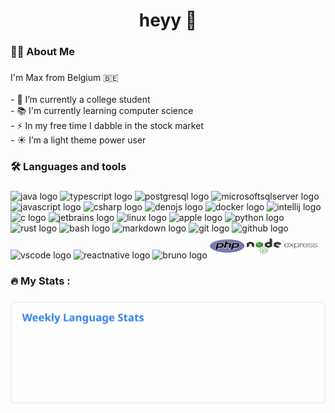 <h1 align="center">heyy  🤠</h1>

###

<h3 align="left">🧑‍💻  About Me</h3>

###

<p align="left">I'm Max from Belgium 🇧🇪<br><br>- 🔭 I’m currently a college student<br>- 📚 I'm currently learning computer science<br>- ⚡️ In my free time I dabble in the stock market<br>- ☀️ I’m a light theme power user</p>

###

<h3 align="left">🛠 Languages and tools</h3>

###

<div align="left">
  <img src="https://cdn.jsdelivr.net/gh/devicons/devicon/icons/java/java-original.svg" height="40" width="55" alt="java logo"  />
  <img src="https://cdn.jsdelivr.net/gh/devicons/devicon/icons/typescript/typescript-original.svg" height="40" width="55" alt="typescript logo"  />
  <img src="https://cdn.jsdelivr.net/gh/devicons/devicon/icons/postgresql/postgresql-original.svg" height="40" width="55" alt="postgresql logo"  />
  <img src="https://cdn.jsdelivr.net/gh/devicons/devicon/icons/microsoftsqlserver/microsoftsqlserver-plain.svg" height="40" width="55" alt="microsoftsqlserver logo"  />
  <img src="https://cdn.simpleicons.org/javascript/F7DF1E" height="40" width="55" alt="javascript logo"  />
  <img src="https://cdn.jsdelivr.net/gh/devicons/devicon/icons/csharp/csharp-original.svg" height="40" width="55" alt="csharp logo"  />
  <img src="https://cdn.jsdelivr.net/gh/devicons/devicon/icons/denojs/denojs-original.svg" height="40" width="55" alt="denojs logo"  />
  <img src="https://cdn.simpleicons.org/docker/2496ED" height="40" width="55" alt="docker logo"  />
  <img src="https://cdn.jsdelivr.net/gh/devicons/devicon/icons/intellij/intellij-original.svg" height="40" width="55" alt="intellij logo"  />
  <img src="https://cdn.jsdelivr.net/gh/devicons/devicon/icons/c/c-original.svg" height="40" width="55" alt="c logo"  />
  <img src="https://cdn.jsdelivr.net/gh/devicons/devicon/icons/jetbrains/jetbrains-original.svg" height="40" width="55" alt="jetbrains logo"  />
  <img src="https://cdn.jsdelivr.net/gh/devicons/devicon/icons/linux/linux-original.svg" height="40" width="55" alt="linux logo"  />
  <img src="https://cdn.jsdelivr.net/gh/devicons/devicon/icons/apple/apple-original.svg" height="40" width="55" alt="apple logo"  />
  <img src="https://cdn.jsdelivr.net/gh/devicons/devicon/icons/python/python-original.svg" height="40" width="55" alt="python logo"  />
  <img src="https://cdn.jsdelivr.net/gh/devicons/devicon/icons/rust/rust-original.svg" height="40" width="55" alt="rust logo"  />
  <img src="https://cdn.jsdelivr.net/gh/devicons/devicon/icons/bash/bash-original.svg" height="40" width="55" alt="bash logo"  />
  <img src="https://cdn.simpleicons.org/markdown/000000" height="40" width="55" alt="markdown logo"  />
  <img src="https://cdn.jsdelivr.net/gh/devicons/devicon/icons/git/git-original.svg" height="40" width="55" alt="git logo"  />
  <img src="https://cdn.jsdelivr.net/gh/devicons/devicon/icons/github/github-original.svg" height="40" width="55" alt="github logo"  />
  <img src="https://cdn.jsdelivr.net/gh/devicons/devicon/icons/vscode/vscode-original.svg" height="40" width="55" alt="vscode logo"  />
  <img src="https://reactnative.dev/img/header_logo.svg" height="40" width="55" alt="reactnative logo"  />
  <img src="https://raw.githubusercontent.com/usebruno/bruno/refs/heads/main/assets/images/logo-transparent.png" height="40" width="55" alt="bruno logo"  />
  <img src="https://raw.githubusercontent.com/devicons/devicon/master/icons/php/php-original.svg" height="40" width="55" alt="php logo"  />
  <img src="https://raw.githubusercontent.com/devicons/devicon/master/icons/nodejs/nodejs-original-wordmark.svg" height="40" width="55" alt="nodejs logo"  />
  <img src="https://raw.githubusercontent.com/devicons/devicon/master/icons/express/express-original-wordmark.svg" height="40" width="55" alt="express logo"  />
</div>

###

<h3 align="left">🔥   My Stats :</h3>

###

<div align="left">
  <img src="https://raw.githubusercontent.com/maxoux53/maxoux53/master/images/wakatime_weekly_language_stats.svg" alt="Wakatime weekly stats"/>
</div>
